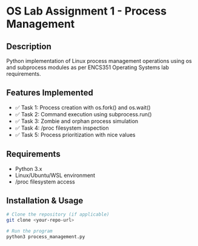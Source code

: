 # OS Lab Assignment 1 - Process Management

## Description
Python implementation of Linux process management operations using os and subprocess modules as per ENCS351 Operating Systems lab requirements.

## Features Implemented
- ✅ Task 1: Process creation with os.fork() and os.wait()
- ✅ Task 2: Command execution using subprocess.run()
- ✅ Task 3: Zombie and orphan process simulation
- ✅ Task 4: /proc filesystem inspection
- ✅ Task 5: Process prioritization with nice values

## Requirements
- Python 3.x
- Linux/Ubuntu/WSL environment
- /proc filesystem access

## Installation & Usage
```bash
# Clone the repository (if applicable)
git clone <your-repo-url>

# Run the program
python3 process_management.py
